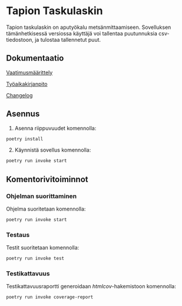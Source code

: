 # Tapion Taskulaskin

Tapion taskulaskin on aputyökalu metsänmittaamiseen. Sovelluksen tämänhetkisessä versiossa käyttäjä voi tallentaa puutunnuksia csv-tiedostoon, ja tulostaa tallennetut puut.

## Dokumentaatio

[Vaatimusmäärittely](https://github.com/annis1234/ot-harjoitustyo/blob/main/dokumentaatio/vaatimusmaarittely.md)

[Työaikakirjanpito](https://github.com/annis1234/ot-harjoitustyo/blob/main/dokumentaatio/tyoaikakirjanpito.md)

[Changelog](https://github.com/annis1234/ot-harjoitustyo/blob/main/dokumentaatio/changelog.md)

## Asennus

1. Asenna riippuvuudet komennolla:

```bash
poetry install
```

2. Käynnistä sovellus komennolla:

```bash
poetry run invoke start
```

## Komentorivitoiminnot

### Ohjelman suorittaminen

Ohjelma suoritetaan komennolla:

```bash
poetry run invoke start
```

### Testaus

Testit suoritetaan komennolla:

```bash
poetry run invoke test
```

### Testikattavuus

Testikattavuusraportti generoidaan _htmlcov_-hakemistoon komennolla:

```bash
poetry run invoke coverage-report
```
